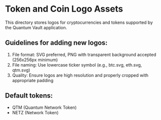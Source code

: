 
# Token and Coin Logo Assets

This directory stores logos for cryptocurrencies and tokens supported by the Quantum Vault application.

## Guidelines for adding new logos:

1. File format: SVG preferred, PNG with transparent background accepted (256x256px minimum)
2. File naming: Use lowercase ticker symbol (e.g., btc.svg, eth.svg, qtm.svg)
3. Quality: Ensure logos are high resolution and properly cropped with appropriate padding

## Default tokens:
- QTM (Quantum Network Token)
- NETZ (Network Token)
